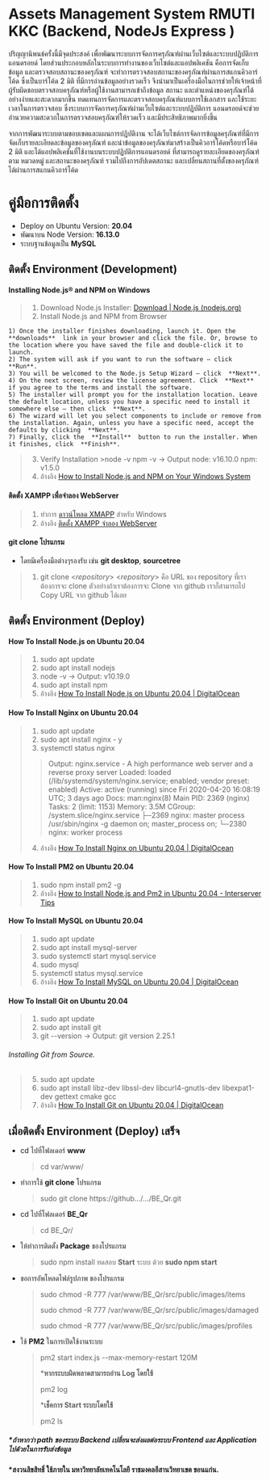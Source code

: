 # Assets Management System RMUTI KKC (Backend, NodeJs Express )

   ปริญญานิพนธ์ครั้งนี้มีจุดประสงค์ เพื่อพัฒนาระบบการจัดการครุภัณฑ์ผ่านเว็บไซต์และระบบปฏิบัติการแอนดรอยด์ โดยส่วนประกอบหลักในระบบการทำงานของเว็บไซต์และแอปพลิเคชัน คือการจัดเก็บข้อมูล และตรวจสอบสถานะของครุภัณฑ์ จะทำการตรวจสอบสถานะของครุภัณฑ์ผ่านการสแกนคิวอาร์โค้ด ซึ่งเป็นบาร์โค้ด 2 มิติ ที่มีการอ่านข้อมูลอย่างรวดเร็ว จึงนำมาเป็นเครื่องมือในการช่วยให้เจ้าหน้าที่ผู้รับผิดชอบตรวจสอบครุภัณฑ์หรือผู้ใช้งานสามารถเข้าถึงข้อมูล สถานะ และตำแหน่งของครุภัณฑ์ได้อย่างง่ายและสะดวกมากขึ้น ทดแทนการจัดการและตรวจสอบครุภัณฑ์แบบการใช้เอกสาร และใช้ระยะเวลาในการตรวจสอบ ซึ่งระบบการจัดการครุภัณฑ์ผ่านเว็บไซต์และระบบปฏิบัติการ  แอนดรอยด์จะช่วยอำนวยความสะดวกในการตรวจสอบครุภัณฑ์ให้รวดเร็ว และมีประสิทธิภาพมากยิ่งขึ้น

   จากการพัฒนาระบบตามขอบเขตและแผนการปฏิบัติงาน จะได้เว็บไซต์การจัดการข้อมูลครุภัณฑ์ที่มีการจัดเก็บรายละเอียดละข้อมูลของครุภัณฑ์ และนำข้อมูลของครุภัณฑ์มาสร้างเป็นคิวอาร์โค้ดหรือบาร์โค้ด 2 มิติ และได้แอปพลิเคชันที่ใช้งานบนระบบปฏิบัติการแอนดรอยด์ ที่สามารถดูรายละเอียดของครุภัณฑ์ ตาม หมวดหมู่ และสถานะของครุภัณฑ์ รวมไปถึงการอัปเดตสถานะ และเปลี่ยนสถานที่ตั้งของครุภัณฑ์ได้ผ่านการสแกนคิวอาร์โค้ด

# คู่มือการติดตั้ง
- Deploy on Ubuntu Version: **20.04**  
- พัฒนาบน Node Version: **16.13.0**  
- ระบบฐานข้อมูลเป็น **MySQL** 
## ติดตั้ง Environment (Development)
 #### Installing Node.js® and NPM on Windows
 > 1. Download Node.js Installer: [Download | Node.js (nodejs.org)](https://nodejs.org/en/download/)
 > 2. Install Node.js and NPM from Browser
 > 
	1) Once the installer finishes downloading, launch it. Open the  **downloads**  link in your browser and click the file. Or, browse to the location where you have saved the file and double-click it to launch.
	2) The system will ask if you want to run the software – click  **Run**.
	3) You will be welcomed to the Node.js Setup Wizard – click  **Next**.
	4) On the next screen, review the license agreement. Click  **Next**  if you agree to the terms and install the software.
	5) The installer will prompt you for the installation location. Leave the default location, unless you have a specific need to install it somewhere else – then click  **Next**.
	6) The wizard will let you select components to include or remove from the installation. Again, unless you have a specific need, accept the defaults by clicking  **Next**.
	7) Finally, click the  **Install**  button to run the installer. When it finishes, click  **Finish**.
>3. Verify Installation 
	>node -v
		npm -v
		-> Output 
			node: v16.10.0
			npm: v1.5.0	
>4. อ้างอิง [How to Install Node.js and NPM on Your Windows System](https://phoenixnap.com/kb/install-node-js-npm-on-windows)
 
 #### ติดตั้ง XAMPP เพื่อจำลอง WebServer
 >1. ทำการ [ดาวน์โหลด XMAPP](https://www.apachefriends.org/index.html)  สำหรับ Windows
 >2. อ้างอิง [ติดตั้ง XAMPP จำลอง WebServer](https://www.windowssiam.com/install-xampp-apache-mysql/)
 #### git clone โปรแกรม
 - โดยมีเครื่องมือต่างๆรองรับ เช่น **git desktop**, **sourcetree**
 >1. git clone <*repository*>
	 <*repository*> คือ URL ของ repository ที่เราต้องการจะ clone ตัวอย่างถ้าเราต้องการจะ Clone จาก github เราก็สามารถไป Copy URL จาก github ได้เลย
## ติดตั้ง Environment (Deploy)
#### How To Install Node.js on Ubuntu 20.04
 > 1.  sudo apt update
 > 2.  sudo apt install nodejs
 > 3.  node -v 
 -> Output: v10.19.0
  >4.  sudo apt install npm
>5. อ้างอิง [How To Install Node.js on Ubuntu 20.04 | DigitalOcean](https://www.digitalocean.com/community/tutorials/how-to-install-node-js-on-ubuntu-20-04)
 #### How To Install Nginx on Ubuntu 20.04
 > 1.  sudo apt update
  >2.  sudo apt install nginx - y
  >3.  systemctl status nginx
  >
  >> Output:
nginx.service - A high performance web server and a reverse proxy server
   Loaded: loaded (/lib/systemd/system/nginx.service; enabled; vendor preset: enabled)
   Active: active (running) since Fri 2020-04-20 16:08:19 UTC; 3 days ago
     Docs: man:nginx(8)
 Main PID: 2369 (nginx)
    Tasks: 2 (limit: 1153)
   Memory: 3.5M
   CGroup: /system.slice/nginx.service
           ├─2369 nginx: master process /usr/sbin/nginx -g daemon on; master_process on;
           └─2380 nginx: worker process
   >4. อ้างอิง [How To Install Nginx on Ubuntu 20.04 | DigitalOcean](https://www.digitalocean.com/community/tutorials/how-to-install-nginx-on-ubuntu-20-04)
   
 #### How To Install PM2 on Ubuntu 20.04
 > 1. sudo npm install pm2 -g
 > 2. อ้างอิง [How to Install Node.js and Pm2 in Ubuntu 20.04 - Interserver Tips](https://www.interserver.net/tips/kb/how-to-install-node-js-and-pm2-in-ubuntu-20-04/)

#### How To Install MySQL on Ubuntu 20.04
> 1.  sudo apt update
> 2.  sudo apt install mysql-server
> 3.  sudo systemctl start mysql.service
> 4. sudo mysql
> 5. systemctl status mysql.service
> 6. อ้างอิง [How To Install MySQL on Ubuntu 20.04 | DigitalOcean](https://www.digitalocean.com/community/tutorials/how-to-install-mysql-on-ubuntu-20-04)

#### How To Install Git on Ubuntu 20.04
>1.  sudo apt update
>2.  sudo apt install git
>3.  git --version
 -> Output: git version 2.25.1
###### Installing Git from Source.
>5.  sudo apt update
>6.  sudo apt install libz-dev libssl-dev libcurl4-gnutls-dev libexpat1-dev gettext cmake gcc
>7. อ้างอิง [How To Install Git on Ubuntu 20.04 | DigitalOcean](https://www.digitalocean.com/community/tutorials/how-to-install-git-on-ubuntu-20-04)


##  เมื่อติดตั้ง Environment (Deploy) เสร็จ
 - cd ไปที่โฟลเดอร์ **www**
	 >cd var/www/
- ทำการใช้ **git clone** โปรแกรม
	 >sudo git clone https://github.../.../BE_Qr.git
- cd ไปที่โฟลเดอร์  **BE_Qr**
	>cd BE_Qr/
- ให้ทำการติดตั้ง **Package** ของโปรแกรม
	 > sudo npm install
	 > ทดสอบ **Start** ระบบ ด้วย **sudo npm start**
- ขอการอัพโหลดไฟล์รูปภาพ  ของโปรแกรม
	> sudo chmod -R 777 /var/www/BE_Qr/src/public/images/items
	> 
	> sudo chmod -R 777 /var/www/BE_Qr/src/public/images/damaged
	> 
	> sudo chmod -R 777 /var/www/BE_Qr/src/public/images/profiles
- ใช้ **PM2** ในการเปิดใช้งานระบบ
	> pm2 start index.js  --max-memory-restart 120M
	> 
	>***หากระบบผิดพลาดสามารถอ่าน Log โดยใช้**
	>
	> pm2 log
	> 
	>***เช็คการ Start ระบบโดยใช้**
	>
	> pm2 ls

##### ***ถ้าหากว่า path ของระบบ Backend เปลี่ยนจะส่งผลต่อระบบ  Frontend และ Application ไปด้วยในการรับส่งข้อมูล**	
#### *สงวนลิขสิทธิ์ ใช้ภายใน มหาวิทยาลัยเทคโนโลยี ราชมงคลอีสานวิทยาเขต ขอนแก่น.
